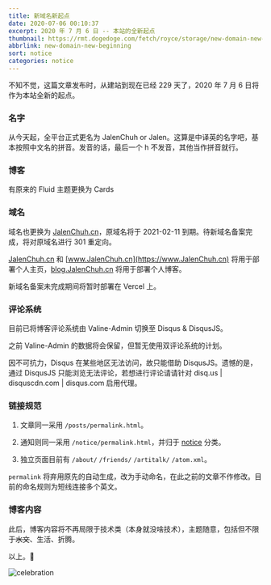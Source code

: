 ```yaml
---
title: 新域名新起点
date: 2020-07-06 00:10:37
excerpt: 2020 年 7 月 6 日 -- 本站的全新起点
thumbnail: https://rmt.dogedoge.com/fetch/royce/storage/new-domain-new-beginning/cover.png?fmt=webp
abbrlink: new-domain-new-beginning
sort: notice
categories: notice
---
```


不知不觉，这篇文章发布时，从建站到现在已经 229 天了，2020 年 7 月 6 日将作为本站全新的起点。

### 名字

从今天起，全平台正式更名为 JalenChuh or Jalen。这算是中译英的名字吧，基本按照中文名的拼音。发音的话，最后一个 h 不发音，其他当作拼音就行。

### 博客

有原来的 Fluid 主题更换为 Cards

### 域名

域名也更换为 [JalenChuh.cn](https://JalenChuh.cn)，原域名将于 2021-02-11 到期。待新域名备案完成，将对原域名进行 301 重定向。

[JalenChuh.cn](https://JalenChuh.cn) 和 [www.JalenChuh.cn](https://www.JalenChuh.cn) 将用于部署个人主页，[blog.JalenChuh.cn](https://blog.JalenChuh.cn) 将用于部署个人博客。

新域名备案未完成期间将暂时部署在 Vercel 上。

### 评论系统

目前已将博客评论系统由 Valine-Admin 切换至 Disqus & DisqusJS。

之前 Valine-Admin 的数据将会保留，但暂无使用双评论系统的计划。

因不可抗力，Disqus 在某些地区无法访问，故只能借助 DisqusJS。遗憾的是，通过 DisqusJS 只能浏览无法评论，若想进行评论请请针对 disq.us | disquscdn.com | disqus.com 启用代理。

### 链接规范

1. 文章同一采用 `/posts/permalink.html`。

2. 通知则同一采用 `/notice/permalink.html`，并归于 [notice](/categories/notice/) 分类。

3. 独立页面目前有 `/about/` `/friends/` `/artitalk/` `/atom.xml`。

`permalink` 将弃用原先的自动生成，改为手动命名，在此之前的文章不作修改。目前的命名规则为短线连接多个英文。

### 博客内容

此后，博客内容将不再局限于技术类（本身就没啥技术），主题随意，包括但不限于~~水文~~、生活、折腾。

以上。:bow:

![celebration](https://rmt.dogedoge.com/fetch/royce/storage/new-domain-new-beginning/celebration.png?fmt=webp&h=500)
